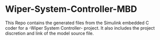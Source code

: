 # Wiper-System-Controller-MBD
This Repo contains the generated files from the Simulink embedded C coder for a -Wiper System Controller- project. It also includes the project discretion and link of the model source file. 

